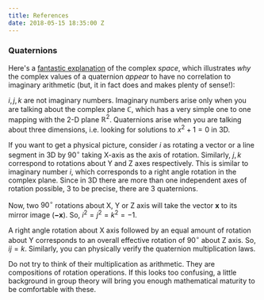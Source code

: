 ```yaml
---
title: References
date: 2018-05-15 18:35:00 Z
---
```


### Quaternions
Here's a [fantastic explanation](https://math.stackexchange.com/q/296357) of the complex _space_, which illustrates _why_ the complex values of a quaternion _appear_ to have no correlation to imaginary arithmetic (but, it in fact does and makes plenty of sense!):

$i,j,k$ are not imaginary numbers. Imaginary numbers arise only when you are talking about the complex plane $\mathbb{C}$, which has a very simple one to one mapping with the 2-D plane $\mathbb{R}^2$. Quaternions arise when you are talking about three dimensions, i.e. looking for solutions to $x^2+1=0$ in 3D.

If you want to get a physical picture, consider $i$ as rotating a vector or a line segment in 3D by $90^\circ$ taking X-axis as the axis of rotation. Similarly, $j,k$ correspond to rotations about Y and Z axes respectively. This is similar to imaginary number $i$, which corresponds to a right angle rotation in the complex plane. Since in 3D there are more than one independent axes of rotation possible, 3 to be precise, there are 3 quaternions.

Now, two $90^\circ$ rotations about X, Y or Z axis will take the vector $\mathbf{x}$ to its mirror image ($\mathbf{-x}$). So, $i^2=j^2=k^2=-1$.

A right angle rotation about X axis followed by an equal amount of rotation about Y corresponds to an overall effective rotation of $90^\circ$ about Z axis. So, $ij=k$. Similarly, you can physically verify the quaternion multiplication laws.

Do not try to think of their multiplication as arithmetic. They are compositions of rotation operations. If this looks too confusing, a little background in group theory will bring you enough mathematical maturity to be comfortable with these.

[^1]: https://math.stackexchange.com/q/296357
